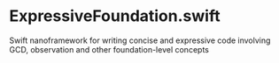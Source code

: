 # ExpressiveFoundation.swift

Swift nanoframework for writing concise and expressive code involving GCD, observation and other foundation-level concepts
